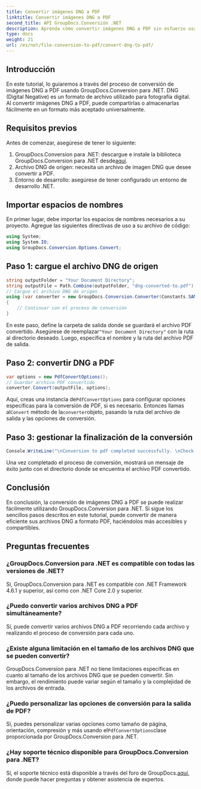 ```yaml
---
title: Convertir imágenes DNG a PDF
linktitle: Convertir imágenes DNG a PDF
second_title: API GroupDocs.Conversión .NET
description: Aprenda cómo convertir imágenes DNG a PDF sin esfuerzo usando GroupDocs.Conversion para .NET. Siga nuestra guía paso a paso para una conversión perfecta.
type: docs
weight: 21
url: /es/net/file-conversion-to-pdf/convert-dng-to-pdf/
---
```

## Introducción
En este tutorial, lo guiaremos a través del proceso de conversión de imágenes DNG a PDF usando GroupDocs.Conversion para .NET. DNG (Digital Negative) es un formato de archivo utilizado para fotografía digital. Al convertir imágenes DNG a PDF, puede compartirlas o almacenarlas fácilmente en un formato más aceptado universalmente.
## Requisitos previos
Antes de comenzar, asegúrese de tener lo siguiente:
1.  GroupDocs.Conversion para .NET: descargue e instale la biblioteca GroupDocs.Conversion para .NET desde[aquí](https://releases.groupdocs.com/conversion/net/).
2. Archivo DNG de origen: necesita un archivo de imagen DNG que desee convertir a PDF.
3. Entorno de desarrollo: asegúrese de tener configurado un entorno de desarrollo .NET.

## Importar espacios de nombres
En primer lugar, debe importar los espacios de nombres necesarios a su proyecto. Agregue las siguientes directivas de uso a su archivo de código:
```csharp
using System;
using System.IO;
using GroupDocs.Conversion.Options.Convert;
```
## Paso 1: cargue el archivo DNG de origen
```csharp
string outputFolder = "Your Document Directory";
string outputFile = Path.Combine(outputFolder, "dng-converted-to.pdf");
// Cargue el archivo DNG de origen
using (var converter = new GroupDocs.Conversion.Converter(Constants.SAMPLE_DNG))
{
    // Continuar con el proceso de conversión
}
```
 En este paso, define la carpeta de salida donde se guardará el archivo PDF convertido. Asegúrese de reemplazar`"Your Document Directory"` con la ruta al directorio deseado. Luego, especifica el nombre y la ruta del archivo PDF de salida.
## Paso 2: convertir DNG a PDF
```csharp
var options = new PdfConvertOptions();
// Guardar archivo PDF convertido
converter.Convert(outputFile, options);
```
 Aquí, creas una instancia de`PdfConvertOptions` para configurar opciones específicas para la conversión de PDF, si es necesario. Entonces llamas al`Convert` método de la`converter`objeto, pasando la ruta del archivo de salida y las opciones de conversión.
## Paso 3: gestionar la finalización de la conversión
```csharp
Console.WriteLine("\nConversion to pdf completed successfully. \nCheck output in {0}", outputFolder);
```
Una vez completado el proceso de conversión, mostrará un mensaje de éxito junto con el directorio donde se encuentra el archivo PDF convertido.

## Conclusión
En conclusión, la conversión de imágenes DNG a PDF se puede realizar fácilmente utilizando GroupDocs.Conversion para .NET. Si sigue los sencillos pasos descritos en este tutorial, puede convertir de manera eficiente sus archivos DNG a formato PDF, haciéndolos más accesibles y compartibles.
## Preguntas frecuentes
### ¿GroupDocs.Conversion para .NET es compatible con todas las versiones de .NET?
Sí, GroupDocs.Conversion para .NET es compatible con .NET Framework 4.6.1 y superior, así como con .NET Core 2.0 y superior.
### ¿Puedo convertir varios archivos DNG a PDF simultáneamente?
Sí, puede convertir varios archivos DNG a PDF recorriendo cada archivo y realizando el proceso de conversión para cada uno.
### ¿Existe alguna limitación en el tamaño de los archivos DNG que se pueden convertir?
GroupDocs.Conversion para .NET no tiene limitaciones específicas en cuanto al tamaño de los archivos DNG que se pueden convertir. Sin embargo, el rendimiento puede variar según el tamaño y la complejidad de los archivos de entrada.
### ¿Puedo personalizar las opciones de conversión para la salida de PDF?
 Sí, puedes personalizar varias opciones como tamaño de página, orientación, compresión y más usando el`PdfConvertOptions`clase proporcionada por GroupDocs.Conversion para .NET.
### ¿Hay soporte técnico disponible para GroupDocs.Conversion para .NET?
 Sí, el soporte técnico está disponible a través del foro de GroupDocs.[aquí](https://forum.groupdocs.com/c/conversion/11), donde puede hacer preguntas y obtener asistencia de expertos.